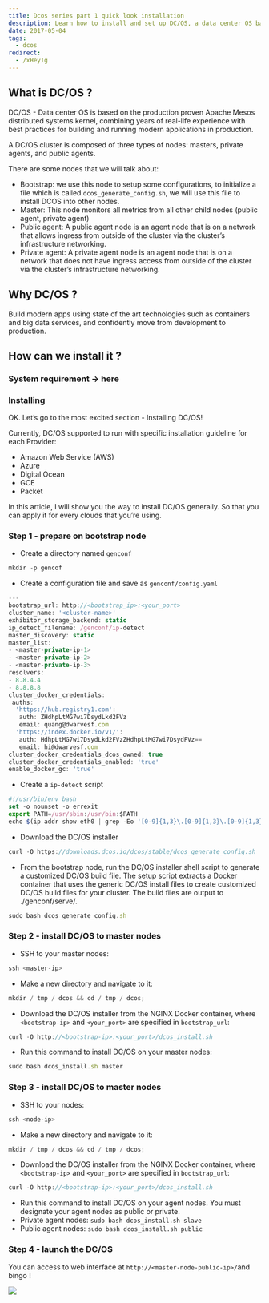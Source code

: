 ```yaml
---
title: Dcos series part 1 quick look installation
description: Learn how to install and set up DC/OS, a data center OS based on Apache Mesos, for managing modern containerized applications across master, public, and private agent nodes.
date: 2017-05-04
tags:
  - dcos
redirect:
  - /xHeyIg
---
```


## What is DC/OS ?

DC/OS - Data center OS is based on the production proven Apache Mesos distributed systems kernel, combining years of real-life experience with best practices for building and running modern applications in production.

A DC/OS cluster is composed of three types of nodes: masters, private agents, and public agents.

There are some nodes that we will talk about:

- Bootstrap: we use this node to setup some configurations, to initialize a file which is called `dcos_generate_config.sh`, we will use this file to install DCOS into other nodes.
- Master: This node monitors all metrics from all other child nodes (public agent, private agent)
- Public agent: A public agent node is an agent node that is on a network that allows ingress from outside of the cluster via the cluster’s infrastructure networking.
- Private agent: A private agent node is an agent node that is on a network that does not have ingress access from outside of the cluster via the cluster’s infrastructure networking.

## Why DC/OS ?

Build modern apps using state of the art technologies such as containers and big data services, and confidently move from development to production.

## How can we install it ?

### System requirement -> here

### Installing

OK. Let’s go to the most excited section - Installing DC/OS!

Currently, DC/OS supported to run with specific installation guideline for each Provider:

- Amazon Web Service (AWS)
- Azure
- Digital Ocean
- GCE
- Packet

In this article, I will show you the way to install DC/OS generally. So that you can apply it for every clouds that you’re using.

### Step 1 - prepare on bootstrap node

- Create a directory named `genconf`

```javascript
mkdir -p gencof
```

- Create a configuration file and save as `genconf/config.yaml`

```javascript
---
bootstrap_url: http://<bootstrap_ip>:<your_port>
cluster_name: '<cluster-name>'
exhibitor_storage_backend: static
ip_detect_filename: /genconf/ip-detect
master_discovery: static
master_list:
- <master-private-ip-1>
- <master-private-ip-2>
- <master-private-ip-3>
resolvers:
- 8.8.4.4
- 8.8.8.8
cluster_docker_credentials:
 auths:
  'https://hub.registry1.com':
   auth: ZHdhpLtMG7wi7DsydLkd2FVz
   email: quang@dwarvesf.com
  'https://index.docker.io/v1/':
   auth: HdhpLtMG7wi7DsydLkd2FVzZHdhpLtMG7wi7DsydFVz==
   email: hi@dwarvesf.com
cluster_docker_credentials_dcos_owned: true
cluster_docker_credentials_enabled: 'true'
enable_docker_gc: 'true'
```

- Create a `ip-detect` script

```javascript
#!/usr/bin/env bash
set -o nounset -o errexit
export PATH=/usr/sbin:/usr/bin:$PATH
echo $(ip addr show eth0 | grep -Eo '[0-9]{1,3}\.[0-9]{1,3}\.[0-9]{1,3}\.[0-9]{1,3}' | head -1)
```

- Download the DC/OS installer

```javascript
curl -O https://downloads.dcos.io/dcos/stable/dcos_generate_config.sh
```

- From the bootstrap node, run the DC/OS installer shell script to generate a customized DC/OS build file. The setup script extracts a Docker container that uses the generic DC/OS install files to create customized DC/OS build files for your cluster. The build files are output to ./genconf/serve/.

```javascript
sudo bash dcos_generate_config.sh
```

### Step 2 - install DC/OS to master nodes

- SSH to your master nodes:

```javascript
ssh <master-ip>
```

- Make a new directory and navigate to it:

```javascript
mkdir / tmp / dcos && cd / tmp / dcos;
```

- Download the DC/OS installer from the NGINX Docker container, where `<bootstrap-ip>` and `<your_port>` are specified in `bootstrap_url`:

```javascript
curl -O http://<bootstrap-ip>:<your_port>/dcos_install.sh
```

- Run this command to install DC/OS on your master nodes:

```javascript
sudo bash dcos_install.sh master
```

### Step 3 - install DC/OS to master nodes

- SSH to your nodes:

```javascript
ssh <node-ip>
```

- Make a new directory and navigate to it:

```javascript
mkdir / tmp / dcos && cd / tmp / dcos;
```

- Download the DC/OS installer from the NGINX Docker container, where `<bootstrap-ip>` and `<your_port>` are specified in `bootstrap_url`:

```javascript
curl -O http://<bootstrap-ip>:<your_port>/dcos_install.sh
```

- Run this command to install DC/OS on your agent nodes. You must designate your agent nodes as public or private.
- Private agent nodes: `sudo bash dcos_install.sh slave`
- Public agent nodes: `sudo bash dcos_install.sh public`

### Step 4 - launch the DC/OS

You can access to web interface at `http://<master-node-public-ip>/`and bingo !

![](assets/dcos-series-part-1---quick-look-installation_7e7988a963f67f1005ed0e19e2b93e01_md5.webp)
